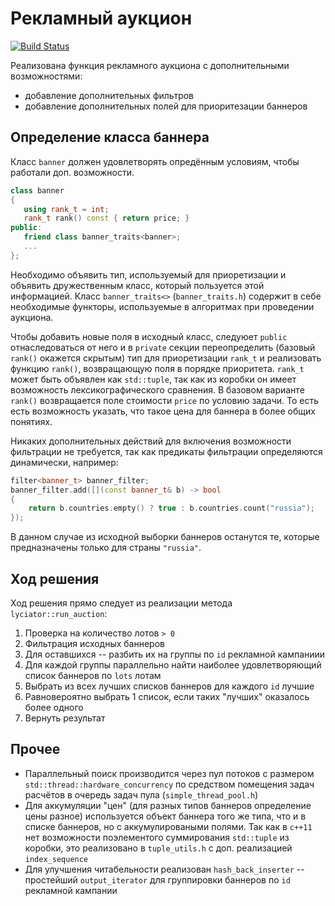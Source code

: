 # Рекламный аукцион

[![Build Status](https://travis-ci.com/ilev4ik/banner-filter.svg?branch=master)](https://travis-ci.com/ilev4ik/banner-filter)

Реализована функция рекламного аукциона с дополнительными возможностями:

* добавление дополнительных фильтров
* добавление дополнительных полей для приоритезации баннеров

## Определение класса баннера
Класс `banner` должен удовлетворять опредённым условиям, чтобы работали доп. возможности.

 ```cpp
class banner
{
    using rank_t = int;
    rank_t rank() const { return price; }
public:
    friend class banner_traits<banner>;
    ... 
};

```

Необходимо объявить тип, используемый для приоретизации и объявить дружественным класс, который пользуется этой информацией.
Класс `banner_traits<>` (`banner_traits.h`) содержит в себе необходимые функторы, используемые в алгоритмах при проведении аукциона.

Чтобы добавить новые поля в исходный класс, следуюет `public` отнаследоваться от него и в `private`
секции переопределить (базовый `rank()` окажется скрытым) тип для приоретизации `rank_t` и реализовать функцию `rank()`, возвращающую поля в порядке приоритета.
`rank_t` может быть объявлен как `std::tuple`, так как из коробки он имеет возможность лексикографического сравнения. В базовом варианте
`rank()` возвращается поле стоимости `price` по условию задачи. То есть есть возможность указать, что такое цена для баннера в более общих понятиях.

Никаких дополнительных действий для включения возможности фильтрации не требуется, так как предикаты фильтрации определяются динамически, например:
```cpp
filter<banner_t> banner_filter;
banner_filter.add([](const banner_t& b) -> bool
{
    return b.countries.empty() ? true : b.countries.count("russia");
});
```

В данном случае из исходной выборки баннеров останутся те, которые предназначены только для страны `"russia"`.

## Ход решения
Ход решения прямо следует из реализации метода `lyciator::run_auction`:
1) Проверка на количество лотов `> 0`
2) Фильтрация исходных баннеров
3) Для оставшихся -- разбить их на группы по `id` рекламной кампаниии
4) Для каждой группы параллельно найти наиболее удовлетворяющий список баннеров по `lots` лотам
5) Выбрать из всех лучших списков баннеров для каждого `id` лучшие
6) Равновероятно выбрать 1 список, если таких "лучших" оказалось более одного
7) Вернуть результат

## Прочее
* Параллельный поиск производится через пул потоков с размером `std::thread::hardware_concurrency` по средством помещения
задач расчётов в очередь задач пула (`simple_thread_pool.h`)
* Для аккумуляции "цен" (для разных типов баннеров определение цены разное) используется объект баннера
того же типа, что и в списке баннеров, но с аккумулироваными полями. Так как в `c++11` нет возможности поэлементого суммирования `std::tuple`
из коробки, это реализовано в `tuple_utils.h` с доп. реализацией `index_sequence`
* Для улучшения читабельности реализован `hash_back_inserter` -- простейший `output_iterator` для группировки
баннеров по `id` рекламной кампании 


